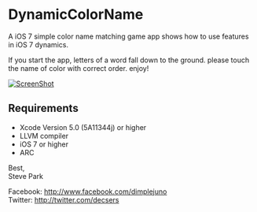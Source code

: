 DynamicColorName
====================

A iOS 7 simple color name matching game  app shows how to use features in iOS 7 dynamics.

If you start the app, letters of a word fall down to the ground.
please touch the name of color with correct order.
enjoy!


  
[![ScreenShot](https://dl.dropboxusercontent.com/u/12654818/github/DynamicColorName.png)](http://youtu.be/aNksiUG2ZGY)
  
Requirements
------------
* Xcode Version 5.0 (5A11344j) or higher
* LLVM compiler
* iOS 7 or higher
* ARC


  
Best,  
Steve Park 
  
Facebook: http://www.facebook.com/dimplejuno  
Twitter: http://twitter.com/decsers

